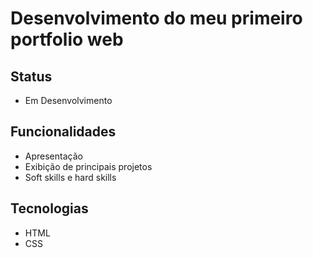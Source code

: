 # Desenvolvimento do meu primeiro portfolio web
## Status
- Em Desenvolvimento

## Funcionalidades
- Apresentação
- Exibição de principais projetos
- Soft skills e hard skills

## Tecnologias
- HTML
- CSS
